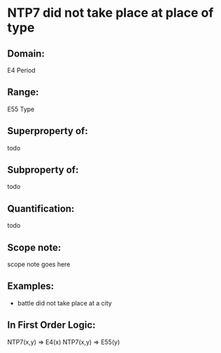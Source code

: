 # NTP7 did not take place at place of type

## Domain: 

E4 Period

## Range: 

E55 Type

## Superproperty of: 

todo

## Subproperty of: 

todo

## Quantification: 

todo

## Scope note: 

scope note goes here

## Examples: 

* battle did not take place at a city

## In First Order Logic: 

NTP7(x,y) ⇒ E4(x)
NTP7(x,y) ⇒ E55(y)

